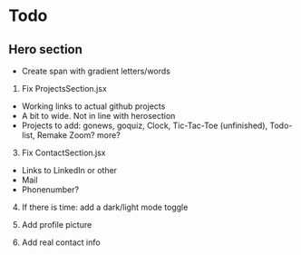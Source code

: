 # Todo

## Hero section
- Create span with gradient letters/words

1. Fix ProjectsSection.jsx

- Working links to actual github projects
- A bit to wide. Not in line with herosection
- Projects to add:
  gonews, goquiz, Clock, Tic-Tac-Toe (unfinished), Todo-list, Remake Zoom? more?

3. Fix ContactSection.jsx

- Links to LinkedIn or other
- Mail
- Phonenumber?

4. If there is time: add a dark/light mode toggle

5. Add profile picture

6. Add real contact info
